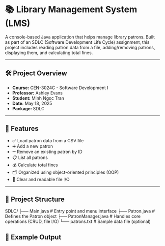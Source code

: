 # 📚 Library Management System (LMS)

A console-based Java application that helps manage library patrons. Built as part of an SDLC (Software Development Life Cycle) assignment, this project includes reading patron data from a file, adding/removing patrons, displaying them, and calculating total fines.

---

## 🛠️ Project Overview

- **Course:** CEN-3024C - Software Development I  
- **Professor:** Ashley Evans  
- **Student:** Minh Ngoc Tran  
- **Date:** May 18, 2025  
- **Package:** SDLC  

---

## 📁 Features

- ✅ Load patron data from a CSV file  
- ➕ Add a new patron  
- ➖ Remove an existing patron by ID  
- 📋 List all patrons  
- 💰 Calculate total fines  
- 🗂 Organized using object-oriented principles (OOP)  
- 📄 Clear and readable file I/O  

---

## 🧩 Project Structure
SDLC/
├── Main.java # Entry point and menu interface
├── Patron.java # Defines the Patron object
├── PatronManager.java # Handles core operations (CRUD, file I/O)
└── patrons.txt # Sample data file (optional)



## 🧪 Example Output



